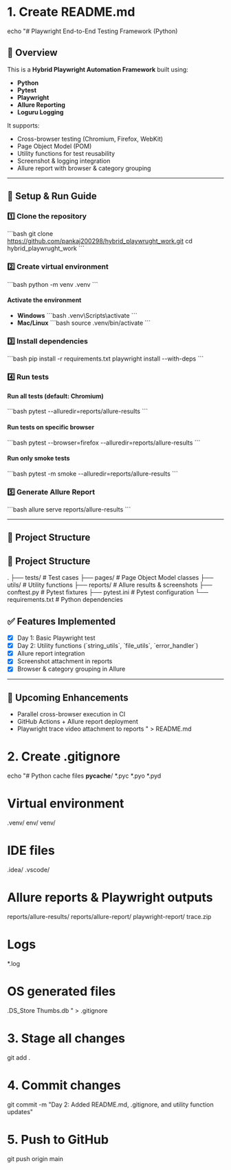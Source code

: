 # 1. Create README.md
echo "# Playwright End-to-End Testing Framework (Python)

## 📌 Overview
This is a **Hybrid Playwright Automation Framework** built using:
- **Python**
- **Pytest**
- **Playwright**
- **Allure Reporting**
- **Loguru Logging**

It supports:
- Cross-browser testing (Chromium, Firefox, WebKit)
- Page Object Model (POM)
- Utility functions for test reusability
- Screenshot & logging integration
- Allure report with browser & category grouping

---

## 🚀 Setup & Run Guide

### 1️⃣ Clone the repository
\`\`\`bash
git clone https://github.com/pankaj200298/hybrid_playwrught_work.git
cd hybrid_playwrught_work
\`\`\`

### 2️⃣ Create virtual environment
\`\`\`bash
python -m venv .venv
\`\`\`

#### Activate the environment
- **Windows**
\`\`\`bash
.venv\Scripts\activate
\`\`\`
- **Mac/Linux**
\`\`\`bash
source .venv/bin/activate
\`\`\`

### 3️⃣ Install dependencies
\`\`\`bash
pip install -r requirements.txt
playwright install --with-deps
\`\`\`

### 4️⃣ Run tests
#### Run all tests (default: Chromium)
\`\`\`bash
pytest --alluredir=reports/allure-results
\`\`\`

#### Run tests on specific browser
\`\`\`bash
pytest --browser=firefox --alluredir=reports/allure-results
\`\`\`

#### Run only smoke tests
\`\`\`bash
pytest -m smoke --alluredir=reports/allure-results
\`\`\`

### 5️⃣ Generate Allure Report
\`\`\`bash
allure serve reports/allure-results
\`\`\`

---

## 📂 Project Structure
## 📂 Project Structure
.
├── tests/               # Test cases
├── pages/               # Page Object Model classes
├── utils/               # Utility functions
├── reports/             # Allure results & screenshots
├── conftest.py          # Pytest fixtures
├── pytest.ini           # Pytest configuration
└── requirements.txt     # Python dependencies


## ✅ Features Implemented
- [x] Day 1: Basic Playwright test
- [x] Day 2: Utility functions (\`string_utils\`, \`file_utils\`, \`error_handler\`)
- [x] Allure report integration
- [x] Screenshot attachment in reports
- [x] Browser & category grouping in Allure

---

## 📌 Upcoming Enhancements
- Parallel cross-browser execution in CI
- GitHub Actions + Allure report deployment
- Playwright trace video attachment to reports
" > README.md

# 2. Create .gitignore
echo "# Python cache files
__pycache__/
*.pyc
*.pyo
*.pyd

# Virtual environment
.venv/
env/
venv/

# IDE files
.idea/
.vscode/

# Allure reports & Playwright outputs
reports/allure-results/
reports/allure-report/
playwright-report/
trace.zip

# Logs
*.log

# OS generated files
.DS_Store
Thumbs.db
" > .gitignore

# 3. Stage all changes
git add .

# 4. Commit changes
git commit -m "Day 2: Added README.md, .gitignore, and utility function updates"

# 5. Push to GitHub
git push origin main
